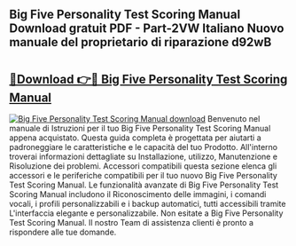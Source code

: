 ## Big Five Personality Test Scoring Manual Download gratuit PDF - Part-2VW Italiano Nuovo manuale del proprietario di riparazione d92wB

# <h2><a href="http://dfgfwm0.blite.top/?on=Big+Five+Personality+Test+Scoring+Manual">🔗Download 👉🔴 Big Five Personality Test Scoring Manual</a></h2>

[![Big Five Personality Test Scoring Manual download](https://i.imgur.com/lujVjoI.png)](http://dfgfwm0.blite.top/?on=Big+Five+Personality+Test+Scoring+Manual)
Benvenuto nel manuale di Istruzioni per il tuo Big Five Personality Test Scoring Manual appena acquistato. Questa guida completa è progettata per aiutarti a padroneggiare le caratteristiche e le capacità del tuo Prodotto. All'interno troverai informazioni dettagliate su Installazione, utilizzo, Manutenzione e Risoluzione dei problemi. Accessori compatibili questa sezione elenca gli accessori e le periferiche compatibili per il tuo nuovo Big Five Personality Test Scoring Manual. Le funzionalità avanzate di Big Five Personality Test Scoring Manual includono il Riconoscimento delle immagini, i comandi vocali, i profili personalizzabili e i backup automatici, tutti accessibili tramite L'interfaccia elegante e personalizzabile. Non esitate a Big Five Personality Test Scoring Manual. Il nostro Team di assistenza clienti è pronto a rispondere alle tue domande.
